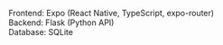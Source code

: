 Frontend: Expo (React Native, TypeScript, expo-router)  
Backend: Flask (Python API)  
Database: SQLite
 
